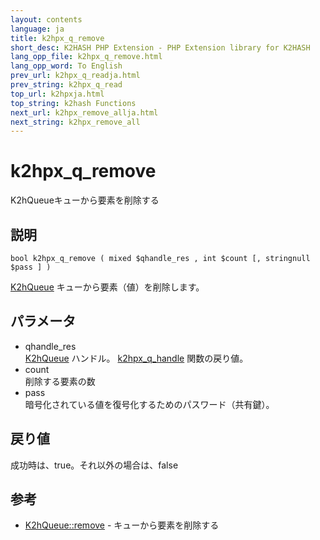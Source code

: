 ```yaml
---
layout: contents
language: ja
title: k2hpx_q_remove
short_desc: K2HASH PHP Extension - PHP Extension library for K2HASH
lang_opp_file: k2hpx_q_remove.html
lang_opp_word: To English
prev_url: k2hpx_q_readja.html
prev_string: k2hpx_q_read
top_url: k2hpxja.html
top_string: k2hash Functions
next_url: k2hpx_remove_allja.html
next_string: k2hpx_remove_all
---
```


# k2hpx_q_remove
K2hQueueキューから要素を削除する

## 説明
```
bool k2hpx_q_remove ( mixed $qhandle_res , int $count [, stringnull $pass ] )
```
[K2hQueue](k2hq_classja.html) キューから要素（値）を削除します。 

## パラメータ
- qhandle_res  
[K2hQueue](k2hq_classja.html) ハンドル。 [k2hpx_q_handle](k2hpx_q_handleja.html) 関数の戻り値。
- count  
削除する要素の数
- pass  
暗号化されている値を復号化するためのパスワード（共有鍵）。

## 戻り値
成功時は、true。それ以外の場合は、false

## 参考
- [K2hQueue::remove](k2hq_removeja.html) - キューから要素を削除する
